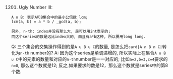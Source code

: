 1201. Ugly Number III: 

```
A ∩ B: 表示A和B集合中的最小公倍数 lcm; 
lcm(a, b) = a * b / _gcd(a, b);
```
```
另外, n-th: index并没有那么大, 是可以用int表示的;
而这个series的数是远比index大的, 而且有a*b这种, 所以要用long long.
```

Q: 三个集合的交集操作得到的是```A ∪ B ∪ C```的数量, 是怎么把```card|A ∩ B ∩ C|```转化为```n-th``` number的? 
A: 因为这个series是单调递增的, 所以实际上在集合```A ∪ B ∪ C```中的元素的数量和对应的```n-th```number是一一对应的; 比如```a=2,b=3,c=4```要求的```n=8```, 那么这个数就是12; 反之,如果要求的数是12，那么这个数就是series中的第8个数.
